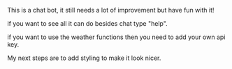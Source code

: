 This is a chat bot, it still needs a lot of improvement but have fun with it!

if you want to see all it can do besides chat type "help".

if you want to use the weather functions then you need to add your own api key.


My next steps are to add styling to make it look nicer.
